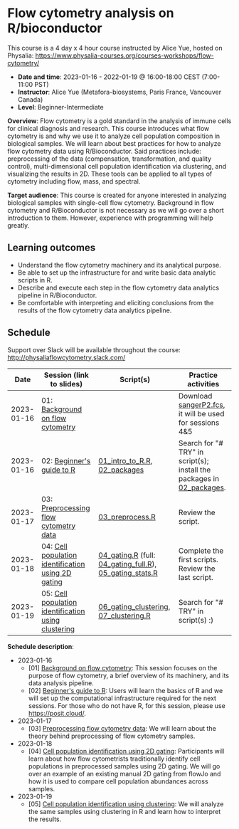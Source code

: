 # Flow cytometry analysis on R/bioconductor

This course is a 4 day x 4 hour course instructed by Alice Yue, hosted on Physalia: https://www.physalia-courses.org/courses-workshops/flow-cytometry/

- **Date and time**: 2023-01-16 - 2022-01-19 @ 16:00-18:00 CEST (7:00-11:00 PST)
- **Instructor**: Alice Yue (Metafora-biosystems, Paris France, Vancouver Canada)
- **Level**: Beginner-Intermediate

**Overview**: Flow cytometry is a gold standard in the analysis of immune cells for clinical diagnosis and research. This course introduces what flow cytometry is and why we use it to analyze cell population composition in biological samples. We will learn about best practices for how to analyze flow cytometry data using R/Bioconductor. Said practices include: preprocessing of the data (compensation, transformation, and quality control), multi-dimensional cell population identification via clustering, and visualizing the results in 2D. These tools can be applied to all types of cytometry including flow, mass, and spectral.

**Target audience**: This course is created for anyone interested in analyzing biological samples with single-cell flow cytometry. Background in flow cytometry and R/Bioconductor is not necessary as we will go over a short introduction to them. However, experience with programming will help greatly.

## Learning outcomes
- Understand the flow cytometry machinery and its analytical purpose.
- Be able to set up the infrastructure for and write basic data analytic scripts in R.
- Describe and execute each step in the flow cytometry data analytics pipeline in R/Bioconductor.
- Be comfortable with interpreting and eliciting conclusions from the results of the flow cytometry data analytics pipeline.

## Schedule

Support over Slack will be available throughout the course: http://physaliaflowcytometry.slack.com/

| Date       | Session (link to slides) | Script(s) | Practice activities |
|------------|--------------------------|-----------|---------------------|
| 2023-01-16 | 01: [Background on flow cytometry](https://docs.google.com/presentation/d/1O1-l9bhTNjxBxotQkL2kOLpn5keE8tBXuIMzRn0bMw8/edit?usp=sharing) | | Download [sangerP2.fcs](https://drive.google.com/file/d/1PpSM93GTj9zejVDZzD89_k3sx7Lc-TQl/view?usp=sharing), it will be used for sessions 4\&5|
| 2023-01-16 | 02: [Beginner's guide to R](https://docs.google.com/presentation/d/1PMrVL7BRuhdmD3DsEcP2uYgE3KZIGxtoLDoIkv7s9Bs/edit?usp=sharing) | [01_intro_to_R.R](01_intro_to_R.R), [02_packages](02_packages.R) | Search for "# TRY" in script(s); install the packages in [02_packages](02_packages.R). |
| 2023-01-17 | 03: [Preprocessing flow cytometry data](https://docs.google.com/presentation/d/1HC29MJrkoxpMI59Ezz6yABd1xVn_ZyOjv_SpesqVRKo/edit?usp=sharing) | [03_preprocess.R](03_preprocess.R) | Review the script. |
| 2023-01-18 | 04: [Cell population identification using 2D gating](https://docs.google.com/presentation/d/1dANaxK4I1pclu0IcbQ0UYHcVlsWOk_ni8Otkx_m61gw/edit?usp=sharing) | [04_gating.R](04_gating.R) (full: [04_gating_full.R](04_gating_full.R)), [05_gating_stats.R](05_gating_stats.R) | Complete the first scripts. Review the last script. |
| 2023-01-19 | 05: [Cell population identification using clustering](https://docs.google.com/presentation/d/11bTFEjaQcLnSFef3A8xxEl1a37QcIRJCNrEmvscBUVk/edit?usp=sharing) | [06_gating_clustering](06_gating_clustering.R), [07_clustering.R](07_clustering.R) | Search for "# TRY" in script(s) :) |


**Schedule description**:

- 2023-01-16
    - [01] [Background on flow cytometry](https://docs.google.com/presentation/d/1O1-l9bhTNjxBxotQkL2kOLpn5keE8tBXuIMzRn0bMw8/edit?usp=sharing): This session focuses on the purpose of flow cytometry, a brief overview of its machinery, and its data analysis pipeline.
    - [02] [Beginner's guide to R](https://docs.google.com/presentation/d/1PMrVL7BRuhdmD3DsEcP2uYgE3KZIGxtoLDoIkv7s9Bs/edit?usp=sharing): Users will learn the basics of R and we will set up the computational infrastructure required for the next sessions. For those who do not have R, for this session, please use https://posit.cloud/.
- 2023-01-17
    - [03] [Preprocessing flow cytometry data](https://docs.google.com/presentation/d/1HC29MJrkoxpMI59Ezz6yABd1xVn_ZyOjv_SpesqVRKo/edit?usp=sharing): We will learn about the theory behind preprocessing of flow cytometry samples.
- 2023-01-18
    - [04] [Cell population identification using 2D gating](https://docs.google.com/presentation/d/1dANaxK4I1pclu0IcbQ0UYHcVlsWOk_ni8Otkx_m61gw/edit?usp=sharing): Participants will learn about how flow cytometrists traditionally identify cell populations in preprocessed samples using 2D gating. We will go over an example of an existing manual 2D gating from flowJo and how it is used to compare cell population abundances across samples.
- 2023-01-19
    - [05] [Cell population identification using clustering](https://docs.google.com/presentation/d/11bTFEjaQcLnSFef3A8xxEl1a37QcIRJCNrEmvscBUVk/edit?usp=sharing): We will analyze the same samples using clustering in R and learn how to interpret the results.